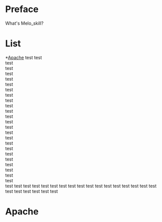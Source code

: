 # Preface
What's Melo_skill?
# List
  *[Apache](#Apache)
  test
  test  
  test  
    test  
  test  
  test  
    test  
  test  
  test  
    test  
  test  
  test  
    test  
  test  
  test  
    test  
  test  
  test  
    test  
  test  
  test  
    test  
  test  
  test  
    test  
  test
  test
    test
  test
  test
    test
  test
  test
    test
  test
  test
    test
  test
  test
    test
  test
  test
    test
  test
  test
    test
  test
  test
# Apache
